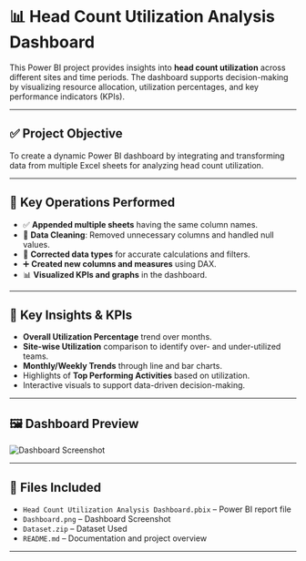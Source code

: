 # 📊 Head Count Utilization Analysis Dashboard

This Power BI project provides insights into **head count utilization** across different sites and time periods. The dashboard supports decision-making by visualizing resource allocation, utilization percentages, and key performance indicators (KPIs).

---

## ✅ Project Objective

To create a dynamic Power BI dashboard by integrating and transforming data from multiple Excel sheets for analyzing head count utilization.

---

## 🔧 Key Operations Performed

- ✅ **Appended multiple sheets** having the same column names.
- 🧹 **Data Cleaning**: Removed unnecessary columns and handled null values.
- 🔁 **Corrected data types** for accurate calculations and filters.
- ➕ **Created new columns and measures** using DAX.
- 📊 **Visualized KPIs and graphs** in the dashboard.

---

## 📌 Key Insights & KPIs

- **Overall Utilization Percentage** trend over months.
- **Site-wise Utilization** comparison to identify over- and under-utilized teams.
- **Monthly/Weekly Trends** through line and bar charts.
- Highlights of **Top Performing Activities** based on utilization.
- Interactive visuals to support data-driven decision-making.

---

## 🖼️ Dashboard Preview

![Dashboard Screenshot](https://1drv.ms/i/c/8e86003e59d83943/EYdbb63blg9HjVKRZFpMnaEBhX5QZqSKQ6UjbGft0XMM8g?e=wFg3iq)

---

## 📁 Files Included

- `Head Count Utilization Analysis Dashboard.pbix` – Power BI report file
- `Dashboard.png` – Dashboard Screenshot
- `Dataset.zip` – Dataset Used
- `README.md` – Documentation and project overview

---

